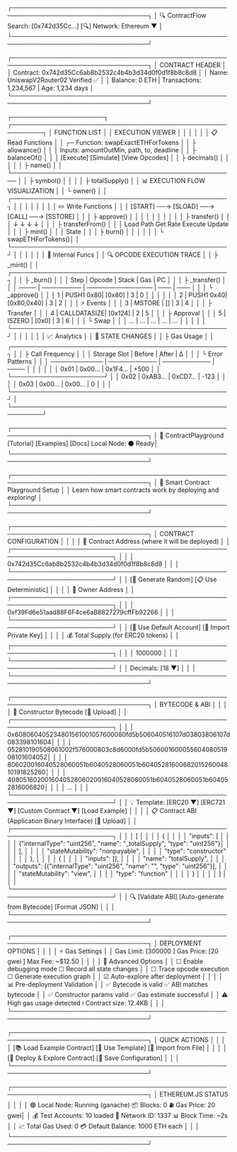 ┌─────────────────────────────────────────────────────────────────────────────────┐
│  🔍 ContractFlow    Search: [0x742d35Cc...] [🔍]    Network: Ethereum ▼         │
└─────────────────────────────────────────────────────────────────────────────────┘

┌─────────────────────────────────────────────────────────────────────────────────┐
│                           CONTRACT HEADER                                       │
│  Contract: 0x742d35Cc6ab8b2532c4b4b3d34d0f0d1f8b8c8d8                          │
│  Name: UniswapV2Router02                                  Verified ✅           │
│  Balance: 0 ETH | Transactions: 1,234,567 | Age: 1,234 days                    │
└─────────────────────────────────────────────────────────────────────────────────┘

┌─────────────────────┐ ┌─────────────────────────────────────────────────────────┐
│   FUNCTION LIST     │ │                  EXECUTION VIEWER                       │
│                     │ │                                                         │
│ 📋 Read Functions   │ │  ┌─ Function: swapExactETHForTokens                   │ 
│ ├ allowance()       │ │  │  Inputs: amountOutMin, path, to, deadline          │
│ ├ balanceOf()       │ │  │  [Execute] [Simulate] [View Opcodes]               │
│ ├ decimals()        │ │  │                                                     │
│ ├ name()            │ │  └─────────────────────────────────────────────────── │
│ ├ symbol()          │ │                                                         │
│ ├ totalSupply()     │ │  📊 EXECUTION FLOW VISUALIZATION                       │
│ └ owner()           │ │  ┌─────────────────────────────────────────────────┐   │
│                     │ │  │                                                 │   │
│ ✏️ Write Functions   │ │  │     [START] ──→ [SLOAD] ──→ [CALL] ──→ [SSTORE] │   │
│ ├ approve()         │ │  │        │          │         │          │        │   │
│ ├ transfer()        │ │  │        ↓          ↓         ↓          ↓        │   │
│ ├ transferFrom()    │ │  │    Load Path   Get Rate  Execute    Update      │   │
│ ├ mint()            │ │  │                                     State       │   │
│ ├ burn()            │ │  │                                                 │   │
│ └ swapETHForTokens()│ │  └─────────────────────────────────────────────────┘   │
│                     │ │                                                         │
│ 🔧 Internal Funcs   │ │  🔍 OPCODE EXECUTION TRACE                             │
│ ├ _mint()           │ │  ┌─────────────────────────────────────────────────┐   │
│ ├ _burn()           │ │  │ Step | Opcode    | Stack           | Gas | PC   │   │
│ ├ _transfer()       │ │  │ ──── | ───────── | ─────────────── | ─── | ─── │   │
│ └ _approve()        │ │  │  1   | PUSH1 0x80| [0x80]          | 3   | 0   │   │
│                     │ │  │  2   | PUSH1 0x40| [0x80,0x40]     | 3   | 2   │   │
│ ⚡ Events           │ │  │  3   | MSTORE    | []              | 3   | 4   │   │
│ ├ Transfer          │ │  │  4   | CALLDATASIZE| [0x124]       | 2   | 5   │   │
│ ├ Approval          │ │  │  5   | ISZERO    | [0x0]           | 3   | 6   │   │
│ └ Swap              │ │  │ ...  | ...       | ...             | ... | ... │   │
│                     │ │  └─────────────────────────────────────────────────┘   │
│                     │ │                                                         │
│ 📈 Analytics        │ │  💾 STATE CHANGES                                      │
│ ├ Gas Usage         │ │  ┌─────────────────────────────────────────────────┐   │
│ ├ Call Frequency    │ │  │ Storage Slot | Before      | After       | Δ    │   │
│ └ Error Patterns    │ │  │ ──────────── | ─────────── | ─────────── | ──── │   │
│                     │ │  │ 0x01         | 0x00...     | 0x1F4...    | +500 │   │
└─────────────────────┘ │  │ 0x02         | 0xAB3...    | 0xCD7...    | -123 │   │
                        │  │ 0x03         | 0x00...     | 0x00...     | 0    │   │
                        │  └─────────────────────────────────────────────────┘   │
                        └─────────────────────────────────────────────────────────┘

┌─────────────────────────────────────────────────────────────────────────────────┐
│  🧪 ContractPlayground    [Tutorial] [Examples] [Docs]      Local Node: ⚫ Ready│
└─────────────────────────────────────────────────────────────────────────────────┘

┌─────────────────────────────────────────────────────────────────────────────────┐
│                     🎯 Smart Contract Playground Setup                          │
│              Learn how smart contracts work by deploying and exploring!         │
└─────────────────────────────────────────────────────────────────────────────────┘

┌─────────────────────────────────────────────────────────────────────────────────┐
│                            CONTRACT CONFIGURATION                               │
│                                                                                 │
│  📍 Contract Address (where it will be deployed)                               │
│  ┌─────────────────────────────────────────────────────────────────────────┐   │
│  │ 0x742d35Cc6ab8b2532c4b4b3d34d0f0d1f8b8c8d8                              │   │
│  └─────────────────────────────────────────────────────────────────────────┘   │
│  [🎲 Generate Random] [📋 Use Deterministic]                                   │
│                                                                                 │
│  👤 Owner Address                                                               │
│  ┌─────────────────────────────────────────────────────────────────────────┐   │
│  │ 0xf39Fd6e51aad88F6F4ce6aB8827279cffFb92266                              │   │
│  └─────────────────────────────────────────────────────────────────────────┘   │
│  [🔗 Use Default Account] [🔑 Import Private Key]                              │
│                                                                                 │
│  💰 Total Supply (for ERC20 tokens)                                            │
│  ┌─────────────────────────────────────────────────────────────────────────┐   │
│  │ 1000000                                                                   │   │
│  └─────────────────────────────────────────────────────────────────────────┘   │
│  Decimals: [18 ▼]                                                              │
│                                                                                 │
└─────────────────────────────────────────────────────────────────────────────────┘

┌─────────────────────────────────────────────────────────────────────────────────┐
│                              BYTECODE & ABI                                     │
│                                                                                 │
│  📜 Constructor Bytecode                                            [📁 Upload] │
│  ┌─────────────────────────────────────────────────────────────────────────┐    │
│  │ 0x608060405234801561001057600080fd5b506040516107d03803806107d083398101604│   │
│  │ 052810190508061002f576000803c8d6000fd5b50600160005560408051908101604052│     │
│  │ 806020016040528060051b6040528060051b6040528160068201526004810191825260│      │
│  │ 408051602001604052806020016040528060051b6040528060051b604052816006820│       │
│  │ ...                                                                        │   │
│  └─────────────────────────────────────────────────────────────────────────┘   │
│  💡 Template: [ERC20 ▼] [ERC721 ▼] [Custom Contract ▼] [Load Example]          │
│                                                                                 │
│  📋 Contract ABI (Application Binary Interface)                    [📁 Upload] │
│  ┌─────────────────────────────────────────────────────────────────────────┐   │
│  │ [                                                                        │   │
│  │   {                                                                      │   │
│  │     "inputs": [                                                          │   │
│  │       {"internalType": "uint256", "name": "_totalSupply", "type": "uint256"}│   │
│  │     ],                                                                   │   │
│  │     "stateMutability": "nonpayable",                                     │   │
│  │     "type": "constructor"                                                │   │
│  │   },                                                                     │   │
│  │   {                                                                      │   │
│  │     "inputs": [],                                                        │   │
│  │     "name": "totalSupply",                                               │   │
│  │     "outputs": [{"internalType": "uint256", "name": "", "type": "uint256"}], │   │
│  │     "stateMutability": "view",                                           │   │
│  │     "type": "function"                                                   │   │
│  │   }                                                                      │   │
│  │ ]                                                                        │   │
│  └─────────────────────────────────────────────────────────────────────────┘   │
│  🔍 [Validate ABI] [Auto-generate from Bytecode] [Format JSON]                 │
│                                                                                 │
└─────────────────────────────────────────────────────────────────────────────────┘

┌─────────────────────────────────────────────────────────────────────────────────┐
│                              DEPLOYMENT OPTIONS                                 │
│                                                                                 │
│  ⚡ Gas Settings                                                                │
│  Gas Limit: [300000        ] Gas Price: [20 gwei      ] Max Fee: ~$12.50       │
│                                                                                 │
│  🔧 Advanced Options                                                            │
│  ☐ Enable debugging mode         ☐ Record all state changes                    │
│  ☐ Trace opcode execution        ☐ Generate execution graph                    │
│  ☑ Auto-explore after deployment                                               │
│                                                                                 │
│  📊 Pre-deployment Validation                                                   │
│  ✅ Bytecode is valid            ✅ ABI matches bytecode                        │
│  ✅ Constructor params valid     ✅ Gas estimate successful                     │
│  ⚠️  High gas usage detected     ℹ️  Contract size: 12.4KB                     │
│                                                                                 │
└─────────────────────────────────────────────────────────────────────────────────┘

┌─────────────────────────────────────────────────────────────────────────────────┐
│                                QUICK ACTIONS                                    │
│                                                                                 │
│   [📚 Load Example Contract]    [🎯 Use Template]    [📁 Import from File]     │
│                                                                                 │
│                    [🚀 Deploy & Explore Contract] [💾 Save Configuration]      │
│                                                                                 │
└─────────────────────────────────────────────────────────────────────────────────┘

┌─────────────────────────────────────────────────────────────────────────────────┐
│                              ETHEREUM.JS STATUS                                │
│                                                                                 │
│  🟢 Local Node: Running (ganache)        📦 Blocks: 0        ⛽ Gas Price: 20 gwei│
│  💰 Test Accounts: 10 loaded             🔗 Network ID: 1337  📊 Block Time: ~2s  │
│  📈 Total Gas Used: 0                    💳 Default Balance: 1000 ETH each      │
│                                                                                 │
└─────────────────────────────────────────────────────────────────────────────────┘